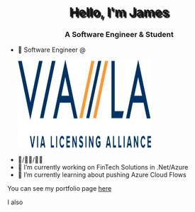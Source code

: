 <h1 align="center" style="text-shadow: black 3px 3px 2px">Hello, I'm James</h1>
<h3 align="center">A Software Engineer & Student</h3>

- 💼 Software Engineer @ <p align="left"> <img src="./assets/ViaLA.svg" style="width: 300px;height:200px;"/> </p>
- 🧗/🏋🏻/🚴🏻
- 🔭 I’m currently working on FinTech Solutions in .Net/Azure
- 🌱 I’m currently learning about pushing Azure Cloud Flows

<p>You can see my portfolio page <a href="#">here</a></p>
<p>I also


<!--
**Hanleyjames/Hanleyjames** is a ✨ _special_ ✨ repository because its `README.md` (this file) appears on your GitHub profile.

Here are some ideas to get you started:

- 🔭 I’m currently working on ...
- 🌱 I’m currently learning ...
- 👯 I’m looking to collaborate on ...
- 🤔 I’m looking for help with ...
- 💬 Ask me about ...
- 📫 How to reach me: ...
- 😄 Pronouns: ...
- ⚡ Fun fact: ...
-->
